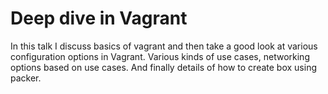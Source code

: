 # Deep dive in Vagrant

In this talk I discuss basics of vagrant and then
take a good look at various configuration options
in Vagrant. Various kinds of use cases, networking
options based on use cases. And finally details of
how to create box using packer.

